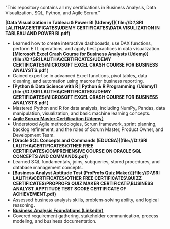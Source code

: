   "This repository contains all my certifications in Business Analysis, Data Visualization, SQL, Python, and Agile Scrum."

  **[Data Visualization in Tableau & Power BI (Udemy)]( file://D:\\SRI LALITHA\CERTIFICATES\UDEMY CERTIFICATES\DATA VISULIZATION IN TABLEAU AND POWER BI.pdf)**
- Learned how to create interactive dashboards, use DAX functions, perform ETL operations, and apply best practices in data visualization.  
  **[Microsoft Excel Crash Course for Business Analysts (Udemy)](file://D:\\SRI LALITHA\CERTIFICATES\UDEMY CERTIFICATES\MICROSOFT EXCEL CRASH COURSE FOR BUSINESS ANALYSTS.pdf )**
- Gained expertise in advanced Excel functions, pivot tables, data cleaning, and automation using macros for business reporting.  
- **[Python & Data Science with R | Python & R Programming (Udemy)](file://D:\\SRI LALITHA\CERTIFICATES\UDEMY CERTIFICATES\MICROSOFT EXCEL CRASH COURSE FOR BUSINESS ANALYSTS.pdf )**
- Mastered Python and R for data analysis, including NumPy, Pandas, data manipulation, visualization, and basic machine learning concepts.  
- **[Agile Scrum Master Certification (Udemy)](file:///D:/SRI%20LALITHA/CERTIFICATES/UDEMY%20CERTIFICATES/AGILE%20SCRUM%20MASTER%20CERTIFICATION.pdf )**
- Understood Agile methodologies, Scrum framework, sprint planning, backlog refinement, and the roles of Scrum Master, Product Owner, and Development Team.
- **[Oracle SQL Concepts and Commands (EDUCBA)](file://D:\\SRI LALITHA\CERTIFICATES\OTHER FREE CERTIFICATES\COMPREHENSIVE COURSE ON ORACLE SQL CONCEPTS AND COMMANDS.pdf)**
- Learned SQL fundamentals, joins, subqueries, stored procedures, and database management concepts.  
- **[Business Analyst Aptitude Test (ProProfs Quiz Maker)](file://D:\\SRI LALITHA\CERTIFICATES\OTHER FREE CERTIFICATES\QUIZZ CERTIFICATES\PROPROFS QUIZ MAKER CERTIFICATE\BUSINESS ANALYST APPTITUDE TEST SCORE 
     CERTIFICATE OF ACHIEVEMENT.pdf)**
- Assessed business analysis skills, problem-solving ability, and logical reasoning.  
- **[Business Analysis Foundations (LinkedIn)](https://www.linkedin.com/learning/certificates/ad69369265900288282b12cf9cf3733458ff79d53e9df919467b543a78d89c0d)**
- Covered requirement gathering, stakeholder communication, process modeling, and business documentation.  

